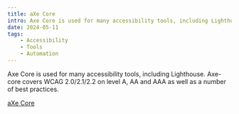 ```yaml
---
title: aXe Core
intro: Axe Core is used for many accessibility tools, including Lighthouse.
date: 2024-05-11
tags:
    - Accessibility
    - Tools
    - Automation
---
```


Axe Core is used for many accessibility tools, including Lighthouse.  Axe-core covers WCAG 2.0/2.1/2.2 on level A, AA and AAA as well as a number of best practices.

[aXe Core](https://github.com/dequelabs/axe-core)